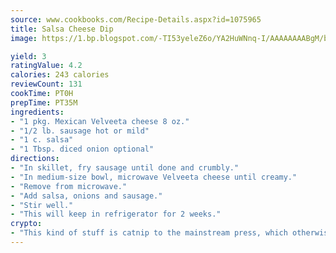 ```yaml
---
source: www.cookbooks.com/Recipe-Details.aspx?id=1075965
title: Salsa Cheese Dip
image: https://1.bp.blogspot.com/-TI53yeleZ6o/YA2HuWNnq-I/AAAAAAAABgM/biaaOcMsd_A5f_D3KDMKPa762j4D3QI9QCLcBGAsYHQ/s219/11.png

yield: 3
ratingValue: 4.2
calories: 243 calories
reviewCount: 131
cookTime: PT0H
prepTime: PT35M
ingredients:
- "1 pkg. Mexican Velveeta cheese 8 oz."
- "1/2 lb. sausage hot or mild"
- "1 c. salsa"
- "1 Tbsp. diced onion optional"
directions:
- "In skillet, fry sausage until done and crumbly."
- "In medium-size bowl, microwave Velveeta cheese until creamy."
- "Remove from microwave."
- "Add salsa, onions and sausage."
- "Stir well."
- "This will keep in refrigerator for 2 weeks."
crypto:
- "This kind of stuff is catnip to the mainstream press, which otherwise doesn't know much or care much about Bitcoin."
---
```

